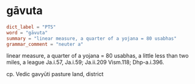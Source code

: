 # gāvuta

``` toml
dict_label = "PTS"
word = "gāvuta"
summary = "linear measure, a quarter of a yojana = 80 usabhas"
grammar_comment = "neuter a"
```

linear measure, a quarter of a yojana = 80 usabhas, a little less than two miles, a league Ja.i.57, Ja.i.59; Ja.ii.209 Vism.118; Dhp\-a.i.396.

cp. Vedic gavyūti pasture land, district

